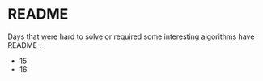 # README

Days that were hard to solve or required some interesting algorithms have README : 

* 15
* 16
